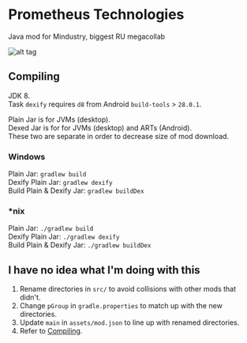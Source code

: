 # Prometheus Technologies
Java mod for Mindustry, biggest RU megacollab

![alt tag]()

## Compiling
JDK 8.\
Task `dexify` requires `d8` from Android `build-tools` > `28.0.1`.

Plain Jar is for JVMs (desktop).\
Dexed Jar is for for JVMs (desktop) and ARTs (Android).\
These two are separate in order to decrease size of mod download.

### Windows
Plain Jar: `gradlew build`\
Dexify Plain Jar: `gradlew dexify`\
Build Plain & Dexify Jar: `gradlew buildDex`

### *nix
Plain Jar: `./gradlew build`\
Dexify Plain Jar: `./gradlew dexify`\
Build Plain & Dexify Jar: `./gradlew buildDex`

## I have no idea what I'm doing with this

1. Rename directories in `src/` to avoid collisions with other mods that didn't.
2. Change `pGroup` in `gradle.properties` to match up with the new directories.
3. Update `main` in `assets/mod.json` to line up with renamed directories.
4. Refer to [Compiling](#compiling).

